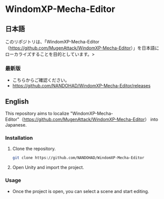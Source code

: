 # WindomXP-Mecha-Editor

## 日本語

このリポジトリは、「WindomXP-Mecha-Editor（<https://github.com/MugenAttack/WindomXP-Mecha-Editor>）」を日本語にローカライズすることを目的としています。>

### 最新版

- こちらからご確認ください。
- <https://github.com/NANDOHAD/WindomXP-Mecha-Editor/releases>

## English

This repository aims to localize "WindomXP-Mecha-Editor"（<https://github.com/MugenAttack/WindomXP-Mecha-Editor>） into Japanese.

### Installation

1. Clone the repository.
   ```bash
   git clone https://github.com/NANDOHAD/WindomXP-Mecha-Editor
   ```
2. Open Unity and import the project.

### Usage

- Once the project is open, you can select a scene and start editing.

